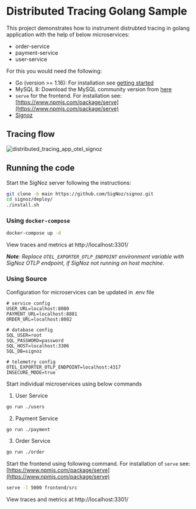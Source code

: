 # Distributed Tracing Golang Sample

This project demonstrates how to instrument distrubted tracing in golang application with the help of below microservices:

- order-service
- payment-service
- user-service

For this you would need the following:

- Go (version >= 1.16): For installation see [getting started](https://go.dev/doc/install)
- MySQL 8: Download the MySQL community version from [here](https://dev.mysql.com/downloads/mysql/)
- `serve` for the frontend. For installation see: [https://www.npmjs.com/package/serve](https://www.npmjs.com/package/serve)
- [Signoz](https://signoz.io/)

## Tracing flow
![distributed_tracing_app_otel_signoz](https://user-images.githubusercontent.com/83692067/170809287-f930245e-55b9-4646-8e71-74dfe74e036e.png)


## Running the code

Start the SigNoz server following the instructions:

```sh
git clone -b main https://github.com/SigNoz/signoz.git
cd signoz/deploy/
./install.sh
```

### Using `docker-compose`

```bash
docker-compose up -d
```

View traces and metrics at http://localhost:3301/

_**Note**: Replace `OTEL_EXPORTER_OTLP_ENDPOINT` environment variable with SigNoz OTLP endpoint, if SigNoz not running on host machine._

### Using Source

Configuration for microservices can be updated in .env file

```
# service config
USER_URL=localhost:8080
PAYMENT_URL=localhost:8081
ORDER_URL=localhost:8082

# database config
SQL_USER=root
SQL_PASSWORD=password
SQL_HOST=localhost:3306
SQL_DB=signoz

# telemetry config
OTEL_EXPORTER_OTLP_ENDPOINT=localhost:4317
INSECURE_MODE=true
```

Start individual microservices using below commands

1. User Service

```sh
go run ./users
```

2. Payment Service

```sh
go run ./payment
```

3. Order Service

```sh
go run ./order
```

Start the frontend using following command. For installation of `serve` see: [https://www.npmjs.com/package/serve](https://www.npmjs.com/package/serve)

```sh
serve -l 5000 frontend/src
```

View traces and metrics at http://localhost:3301/

